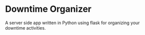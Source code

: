 # Downtime Organizer

A server side app written in Python using flask for organizing your downtime activities.
